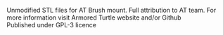 Unmodified STL files for AT Brush mount. Full attribution to AT team. For more information visit Armored Turtle website and/or Github  
Published under GPL-3 licence
